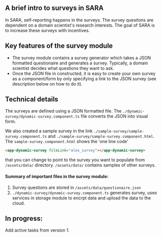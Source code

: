 ## A brief intro to surveys in SARA
In SARA, self-reporting happens in the surveys. The survey quesitons are dependent on a domain scientist's research interests. The goal of SARA is to increase these surveys with incentives. <br />


## Key features of the survey module
- The survey module contains a survey generator which takes a JSON formatted questionaire and generates a survey. Typically, a domain scientist decides what questions they want to ask. 
- Once the JSON file in constructed, it is easy to create your own survey as a component/form by only specifying a link to the JSON survey (see description below on how to do it). <br />



## Technical details
The surveys are defined using a JSON formatted file. The `./dynamic-survey/dynamic-survey.component.ts` file converts the JSON into visual form.

We also created a sample survey in the link `./sample-survey/sample-survey.component.ts` 
and `./sample-survey/sample-survey.component.html`. The `sample-survey.component.html` shows 
the 'one line code' 

```html
<app-dynamic-survey fileLink="alex_survey"></app-dynamic-survey>
```

that you can change to point to the survey you want to populate from `/assets/data/` directory. `/assets/data/` contains samples of other surveys.<br />





#### Summary of important files in the survey module:
1. Survey questions are stored in `/assets/data/questionaire.json`
2. `./dynamic-survey/dynamic-survey.component.ts` generates survey, uses services in storage module to encrpt data and upload the data to the cloud.<br />




## In progress:
Add active tasks from version 1.
